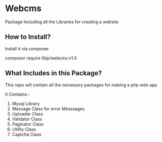 # Webcms
Package Including all the Libraries for creating a website

## How to Install?

Install it via composer

composer require littp/webcms:v1.0

## What Includes in this Package?

This repo will contain all the necessary packages for making a php web app

It Contains:-

1) Mysql Library
2) Message Class for error Messsages
3) Uploader Class
4) Validator Class
5) Paginator Class
6) Utility Class
7) Captcha Class
